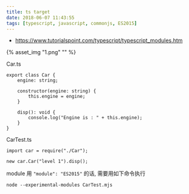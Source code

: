 ```yaml
---
title: ts target
date: 2018-06-07 11:43:55
tags: [typescript, javascript, commonjs, ES2015]
---
```


* <https://www.tutorialspoint.com/typescript/typescript_modules.htm>

<!--more-->

{% asset_img "1.png" "" %}

Car.ts

```
export class Car {
    engine: string;

    constructor(engine: string) {
        this.engine = engine;
    }

    disp(): void {
        console.log("Engine is : " + this.engine);
    }
}
```

CarTest.ts

```
import car = require("./Car");

new car.Car("level 1").disp();
```


module 用 `"module": "ES2015"` 的话, 需要用如下命令执行

`node --experimental-modules CarTest.mjs`

